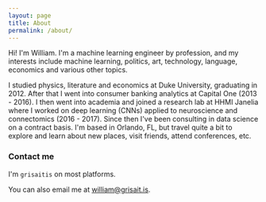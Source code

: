 ```yaml
---
layout: page
title: About
permalink: /about/
---
```


Hi! I'm William. I'm a machine learning engineer by profession, and my interests include machine learning, politics, art, technology, language, economics and various other topics. 

I studied physics, literature and economics at Duke University, graduating in 2012. After that I went into consumer banking analytics at Capital One (2013 - 2016). I then went into academia and joined a research lab at HHMI Janelia where I worked on deep learning (CNNs) applied to neuroscience and connectomics (2016 - 2017). Since then I've been consulting in data science on a contract basis. I'm based in Orlando, FL, but travel quite a bit to explore and learn about new places, visit friends, attend conferences, etc.

### Contact me

I'm `grisaitis` on most platforms.

You can also email me at [william@grisait.is](mailto:william@grisait.is). 
